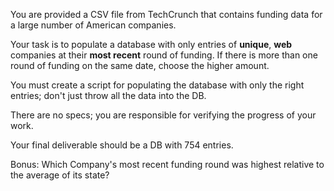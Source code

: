 You are provided a CSV file from TechCrunch that contains funding data for a large number of American companies.

Your task is to populate a database with only entries of **unique**, **web** companies at their **most recent** round of funding. If there is more than one round of funding on the same date, choose the higher amount.

You must create a script for populating the database with only the right entries; don't just throw all the data into the DB.

There are no specs; you are responsible for verifying the progress of your work.

Your final deliverable should be a DB with 754 entries.

Bonus: Which Company's most recent funding round was highest relative to the average of its state?
